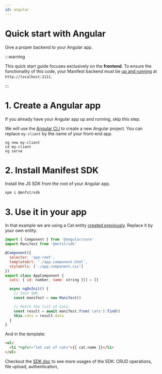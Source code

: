 ```yaml
---
id: angular
---
```


# Quick start with Angular

Give a proper backend to your Angular app.

:::warning

This quick start guide focuses exclusively on the **frontend**. To ensure the functionality of this code, your Manifest backend must be [up and running](./introduction.md#install-manifest) at `http://localhost:1111`.

:::

# 1. Create a Angular app

If you already have your Angular app up and running, skip this step.

We will use the [Angular CLI](https://angular.dev/tools/cli) to create a new Angular project. You can replace `my-client` by the name of your front-end app.

```
ng new my-client
cd my-client
ng serve
```

# 2. Install Manifest SDK

Install the JS SDK from the root of your Angular app.

```
npm i @mnfst/sdk
```

# 3. Use it in your app

In that example we are using a Cat entity [created previously](entities.md). Replace it by your own entity.

```js title="app.component.ts"
import { Component } from '@angular/core'
import Manifest from '@mnfst/sdk'

@Component({
  selector: 'app-root',
  templateUrl: './app.component.html',
  styleUrls: ['./app.component.css']
})
export class AppComponent {
  cats: { id: number, name: string }[] = []

  async ngOnInit() {
    // Init SDK.
    const manifest = new Manifest()

    // Fetch the list of Cats.
    const result = await manifest.from('cats').find()
    this.cats = result.data
  }
}
```

And in the template:

```html
<ul>
  <li *ngFor="let cat of cats">{{ cat.name }}</li>
</ul>
```

Checkout the [SDK doc](./crud.md#using-the-javascript-sdk) to see more usages of the SDK: CRUD operations, file upload, authentication,
